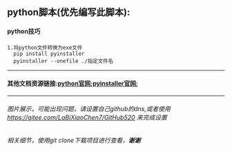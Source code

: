 ## python脚本(优先编写此脚本):

#### python技巧

```
1.将python文件转换为exe文件
  pip install pyinstaller
  pyinstaller --onefile ./指定文件名
```

<hr>

#### 其他文档资源链接:[python官网](https://www.python.org/);[pyinstaller官网](http://www.pyinstaller.org/);

<hr>

###### 图片展示，可能出现问题，请设置自己github的dns,或者使用 https://gitee.com/LaBiXiaoChen7/GitHub520 来完成设置
###### 相关细节，使用git clone下载项目进行查看，**谢谢**
